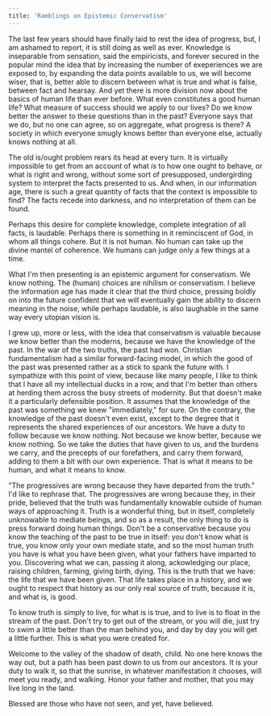 ```yaml
---
title: 'Ramblings on Epistemic Conservatism'
---
```


The last few years should have finally laid to rest the idea of progress, but, I am ashamed to
report, it is still doing as well as ever. Knowledge is inseparable from sensation, said the
empiricists, and forever secured in the popular mind the idea that by increasing the number of
exeperiences we are exposed to, by expanding the data points available to us, we will become wiser,
that is, better able to discern between what is true and what is false, between fact and hearsay.
And yet there is more division now about the basics of human life than ever before. What even
constitutes a good human life? What measure of success should we apply to our lives? Do we know
better the answer to these questions than in the past? Everyone says that we do, but no one can
agree, so on aggregate, what progress is there? A society in which everyone smugly knows better than
everyone else, actually knows nothing at all.

The old is/ought problem rears its head at every turn. It is virtually impossible to get from an
account of what _is_ to how one ought to behave, or what is right and wrong, without some sort of
presupposed, undergirding system to interpret the facts presented to us. And when, in our
information age, there is such a great quantity of facts that the context is impossible to find? The
facts recede into darkness, and no interpretation of them can be found.

Perhaps this desire for complete knowledge, complete integration of all facts, is laudable. Perhaps
there is something in it reminciscent of God, in whom all things cohere. But it is not human. No
human can take up the divine mantel of coherence. We humans can judge only a few things at a time.

What I'm then presenting is an epistemic argument for conservatism. We know nothing. The (human)
choices are nihilism or conservatism. I believe the information age has made it clear that the third
choice, pressing boldly on into the future confident that we will eventually gain the ability to
discern meaning in the noise, while perhaps laudable, is also laughable in the same way every
utopian vision is.

I grew up, more or less, with the idea that conservatism is valuable because we know better than the
moderns, because we have the knowledge of the past. In the war of the two truths, the past had won.
Christian fundamentalism had a similar forward-facing model, in which the good of the past was
presented rather as a stick to spank the future with. I sympathize with this point of view, because
like many people, I like to think that I have all my intellectual ducks in a row, and that I'm
better than others at herding them across the busy streets of modernity. But that doesn't make it a
particularly defensible position. It assumes that the knowledge of the past was something we knew
"immediately," for sure. On the contrary, the knowledge of the past doesn't even exist, except to
the degree that it represents the shared experiences of our ancestors. We have a duty to follow
because we know nothing. Not because we know better, because we know nothing. So we take the duties
that have given to us, and the burdens we carry, and the precepts of our forefathers, and carry them
forward, adding to them a bit with our own experience. That is what it means to be human, and what
it means to know.

"The progressives are wrong because they have departed from the truth." I'd like to rephrase that.
The progressives are wrong because they, in their pride, believed that the truth was fundamentally
knowable outside of human ways of approaching it. Truth is a wonderful thing, but in itself,
completely unknowable to mediate beings, and so as a result, the only thing to do is press forward
doing human things. Don't be a conservative because you know the teaching of the past to be true in
itself: you don't know what is true, you know only your own mediate state, and so the most human
truth you have is what you have been given, what your fathers have imparted to you. Discovering what
we can, passing it along, ackowledging our place, raising children, farming, giving birth, dying.
This is the truth that we have: the life that we have been given. That life takes place in a
history, and we ought to respect that history as our only real source of truth, because it is, and
what is, is good.

To know truth is simply to live, for what is is true, and to live is to float in the stream of the
past. Don't try to get out of the stream, or you will die, just try to swim a little better than the
man behind you, and day by day you will get a little further. This is what you were created for.

Welcome to the valley of the shadow of death, child. No one here knows the way out, but a path has
been past down to us from our ancestors. It is your duty to walk it, so that the sunrise, in
whatever manifestation it chooses, will meet you ready, and walking. Honor your father and mother,
that you may live long in the land.

Blessed are those who have not seen, and yet, have believed.
